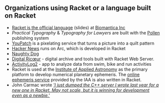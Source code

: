 ## Organizations using Racket or a language built on Racket

 * [Racket is the official language](http://con.racket-lang.org/2017/earl.pdf) (slides) at [Biomantica Inc](http://www.biomantica.com)
 * _Practical Typography_ & _Typography for Lawyers_ are built with the [Pollen](https://github.com/mbutterick/pollen) publishing system
 * [YouPatch](https://www.youpatch.com) is a pixelating service that turns a picture into a quilt pattern
 * [Hacker News](http://news.ycombinator.com/item?id=2201964) runs on Arc, which is developed in Racket
 * [Naughty Dog](https://www.youtube.com/watch?v=oSmqbnhHp1c)
 * [Digital Ricœur](https://digitalricoeur.org/) - digital archive and tools built with Racket Web Server.
 * [ActivityLog2](https://github.com/alex-hhh/ActivityLog2) - app to analyze data from swim, bike and run activities
 * Racket is used at the [Institute of Applied Astronomy](http://iaaras.ru/en) as the primary platform to develop numerical planetary ephemeris. The [online ephemeris service](http://iaaras.ru/en/dept/ephemeris/online/) provided by the IAA is also written in Racket.
 * John Carmac wrote [_'I just dumped the C++ server I wrote last year for a new one in Racket. May not scale, but it is winning for development even as a newbie.'_](https://twitter.com/ID_AA_Carmack/status/577877590070919168)
